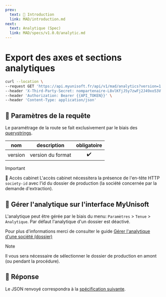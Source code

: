 ```yaml
---
prev:
  text: 💃 Introduction
  link: MAD/introduction.md
next:
  text: Analytique (Spec)
  link: MAD/specs/v1.0.0/analytic.md
---
```


# Export des axes et sections analytiques

```bash
curl --location \
--request GET 'https://api.myunisoft.fr/api/v1/mad/analytics?version=1.0.0' \
--header 'X-Third-Party-Secret: nompartenaire-L8vlKfjJ5y7zwFj2J49xo53V' \
--header 'Authorization: Bearer {{API_TOKEN}}' \
--header 'Content-Type: application/json'
```

## 🔧 Paramètres de la requête

Le paramétrage de la route se fait exclusivement par le biais des [querystrings](https://en.wikipedia.org/wiki/Query_string). 

| nom | description | obligatoire |
| --- | --- | :---: |
| version | version du format | ✔️ |

> [!IMPORTANT]
> 🔹 Accès cabinet 
> L'accès cabinet nécessitera la présence de l'en-tête HTTP `society-id` avec l'id du dossier de production (la société concernée par la demande d'extraction).

## 💬 Gérer l'analytique sur l'interface MyUnisoft

L'analytique peut être gérée par le biais du menu: `Paramètres` > `Tenue` > `Analytique`. Par défaut l'analytique d'un dossier est déactivé.

Pour plus d'informations merci de consulter le guide [Gérer l'analytique d'une société (dossier)](../../accounting/folder/analytique.md)

> [!NOTE]
> Il vous sera nécessaire de sélectionner le dossier de production en amont (ou pendant la procédure).


## 🔬 Réponse

Le JSON renvoyé correspondra à la [spécification suivante](../specs/v1.0.0/analytic.md).
